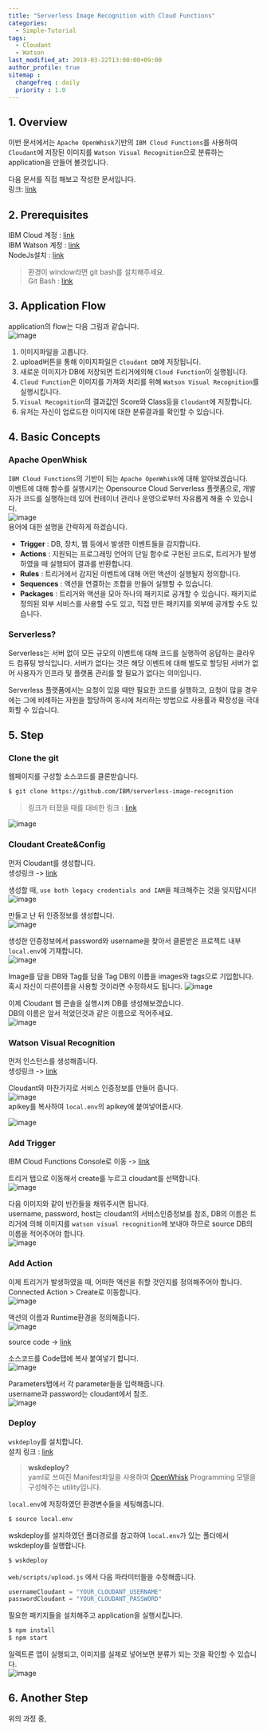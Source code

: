 ```yaml
---
title: "Serverless Image Recognition with Cloud Functions"
categories: 
  - Simple-Tutorial
tags:
  - Cloudant
  - Watson
last_modified_at: 2019-03-22T13:00:00+09:00
author_profile: true
sitemap :
  changefreq : daily
  priority : 1.0
---
```


## 1. Overview
이번 문서에서는 `Apache OpenWhisk`기반의 `IBM Cloud Functions`를 사용하여 `Cloudant`에 저장된 이미지를 `Watson Visual Recognition`으로 분류하는 application을 만들어 볼것입니다.

다음 문서를 직접 해보고 작성한 문서입니다.  
링크: [link](https://github.com/IBM/ibm-cloud-functions-refarch-serverless-image-recognition)  

## 2. Prerequisites
IBM Cloud 계정 : [link](https://console.bluemix.net)  
IBM Watson 계정 : [link](https://dataplatform.cloud.ibm.com/)  
NodeJs설치 : [link](https://nodejs.org/ko/)  


> 환경이 window라면 git bash를 설치해주세요.  
> Git Bash : [link](https://gitforwindows.org/)  

## 3. Application Flow
application의 flow는 다음 그림과 같습니다.  
![image](https://user-images.githubusercontent.com/15958325/57744046-8b2af900-7702-11e9-89f5-dc8ba4a7d7ad.png)  

1. 이미지파일을 고릅니다.  
2. upload버튼을 통해 이미지파일은 `Cloudant DB`에 저장됩니다.  
3. 새로운 이미지가 DB에 저장되면 트리거에의해 `Cloud Function`이 실행됩니다.  
4. `Cloud Function`은 이미지를 가져와 처리를 위해 `Watson Visual Recognition`를 실행시킵니다.  
5. `Visual Recognition`의 결과값인 Score와 Class등을 `Cloudant`에 저장합니다.  
6. 유저는 자신이 업로드한 이미지에 대한 분류결과를 확인할 수 있습니다.  
## 4. Basic Concepts
### Apache OpenWhisk
`IBM Cloud Functions`의 기반이 되는 `Apache OpenWhisk`에 대해 알아보겠습니다.  
이벤트에 대해 함수를 실행시키는 Opensource Cloud Serverless 플랫폼으로, 개발자가 코드를 실행하는데 있어 컨테이너 관리나 운영으로부터 자유롭게 해줄 수 있습니다.  
![image](https://user-images.githubusercontent.com/15958325/57756306-eb836000-772d-11e9-8bf4-ba0184a0c11a.png)  
용어에 대한 설명을 간략하게 하겠습니다.  
* **Trigger** : DB, 장치, 웹 등에서 발생한 이벤트들을 감지합니다.  
* **Actions** : 지원되는 프로그래밍 언어의 단일 함수로 구현된 코드로, 트리거가 발생하였을 때 실행되어 결과를 반환합니다.  
* **Rules** : 트리거에서 감지된 이벤트에 대해 어떤 액션이 실행될지 정의합니다.  
* **Sequences** : 액션을 연결하는 조합을 만들어 실행할 수 있습니다. 
* **Packages** : 트리거와 액션을 모아 하나의 패키지로 공개할 수 있습니다. 패키지로 정의된 외부 서비스를 사용할 수도 있고, 직접 만든 패키지를 외부에 공개할 수도 있습니다.  

### Serverless? 
Serverless는 서버 없이 모든 규모의 이벤트에 대해 코드를 실행하여 응답하는 클라우드 컴퓨팅 방식입니다. 서버가 없다는 것은 해당 이벤트에 대해 별도로 할당된 서버가 없어 사용자가 인프라 및 플랫폼 관리를 할 필요가 없다는 의미입니다.  

Serverless 플랫폼에서는 요청이 있을 때만 필요한 코드를 실행하고, 요청이 많을 경우에는 그에 비례하는 자원을 할당하여 동시에 처리하는 방법으로 사용률과 확장성을 극대화할 수 있습니다.

## 5. Step
### Clone the git
웹페이지를 구성할 소스코드를 클론받습니다.  
~~~bash
$ git clone https://github.com/IBM/serverless-image-recognition
~~~  
>링크가 터졌을 때를 대비한 링크 : [link](https://github.com/GRuuuuu/GRuuuuu.github.io/tree/master/assets/resources/simple-tutorial/CLOUD01/serverless-image-recognition)  

![image](https://user-images.githubusercontent.com/15958325/57749256-4447fe00-7718-11e9-8a1c-3afe045549fd.png)  

### Cloudant Create&Config
먼저 Cloudant를 생성합니다.  
생성링크 -> [link](https://cloud.ibm.com/catalog/services/cloudant)  

생성할 때, `use both legacy credentials and IAM`을 체크해주는 것을 잊지맙시다!   
![image](https://user-images.githubusercontent.com/15958325/57749404-e667e600-7718-11e9-9ef9-5830922b8a4d.png)  

만들고 난 뒤 인증정보를 생성합니다.  
![image](https://user-images.githubusercontent.com/15958325/57749461-1a430b80-7719-11e9-82a7-7ce75946bac5.png)  

생성한 인증정보에서 password와 username을 찾아서 클론받은 프로젝트 내부 `local.env`에 기재합니다.  
![image](https://user-images.githubusercontent.com/15958325/57749503-3e065180-7719-11e9-8355-0bba54528233.png)  

Image를 담을 DB와 Tag를 담을 Tag DB의 이름을 images와 tags으로 기입합니다. 혹시 자신이 다른이름을 사용할 것이라면 수정하셔도 됩니다.
![image](https://user-images.githubusercontent.com/15958325/57749505-3fd01500-7719-11e9-8f6d-b22ef2302e7b.png)  

이제 Cloudant 웹 콘솔을 실행시켜 DB를 생성해보겠습니다.  
DB의 이름은 앞서 적었던것과 같은 이름으로 적어주세요.  
![image](https://user-images.githubusercontent.com/15958325/57749641-d8669500-7719-11e9-8051-65965198410c.png)  

### Watson Visual Recognition
먼저 인스턴스를 생성해줍니다.  
생성링크 -> [link](https://cloud.ibm.com/catalog/services/visual-recognition)  

Cloudant와 마찬가지로 서비스 인증정보를 만들어 줍니다.  
![image](https://user-images.githubusercontent.com/15958325/57751303-37c7a380-7720-11e9-99d5-d6e459bd797b.png)  
apikey를 복사하여 `local.env`의 apikey에 붙여넣어줍시다.  

![image](https://user-images.githubusercontent.com/15958325/57751348-6180ca80-7720-11e9-9d8a-704830a863e9.png)  

### Add Trigger
IBM Cloud Functions Console로 이동 -> [link](https://cloud.ibm.com/openwhisk/create)  

트리거 탭으로 이동해서 create를 누르고 cloudant를 선택합니다.  
![image](https://user-images.githubusercontent.com/15958325/57751519-ff749500-7720-11e9-9b7e-2f51f3a328c2.png)  

다음 이미지와 같이 빈칸들을 채워주시면 됩니다.  
username, password, host는 cloudant의 서비스인증정보를 참조, DB의 이름은 트리거에 의해 이미지를 `watson visual recognition`에 보내야 하므로 source DB의 이름을 적어주어야 합니다.   
![image](https://user-images.githubusercontent.com/15958325/57751650-6a25d080-7721-11e9-97af-03a9e76332c0.png)  

### Add Action
이제 트리거가 발생하였을 때, 어떠한 액션을 취할 것인지를 정의해주어야 합니다.  
Connected Action > Create로 이동합니다.  
![image](https://user-images.githubusercontent.com/15958325/57751825-eddfbd00-7721-11e9-8821-f09f350d2f27.png)   

액션의 이름과 Runtime환경을 정의해줍니다.  
![image](https://user-images.githubusercontent.com/15958325/57751943-41520b00-7722-11e9-86ca-7ce746c745e7.png)  

source code -> [link](https://raw.githubusercontent.com/GRuuuuu/GRuuuuu.github.io/master/assets/resources/simple-tutorial/CLOUD01/serverless-image-recognition/actions/updateDocumentWithWatson.js)  

소스코드를 Code탭에 복사 붙여넣기 합니다.  
![image](https://user-images.githubusercontent.com/15958325/57752006-7d856b80-7722-11e9-8b9c-b1b5c22baddb.png)  

Parameters탭에서 각 parameter들을 입력해줍니다.  
username과 password는 cloudant에서 참조.  
![image](https://user-images.githubusercontent.com/15958325/57752025-90983b80-7722-11e9-8372-11d901662389.png)

### Deploy

`wskdeploy`를 설치합니다.  
설치 링크 : [link](https://github.com/apache/incubator-openwhisk-wskdeploy/releases)  

>**wskdeploy?**   
>yaml로 쓰여진 Manifest파일을 사용하여 [OpenWhisk]() Programming 모델을 구성해주는 utility입니다.  

`local.env`에 저장하였던 환경변수들을 세팅해줍니다.  
~~~bash
$ source local.env
~~~  

wskdeploy를 설치하였던 폴더경로를 참고하여 `local.env`가 있는 폴더에서 wskdeploy를 실행합니다.  
~~~bash
$ wskdeploy
~~~   

`web/scripts/upload.js` 에서 다음 파라미터들을 수정해줍니다.  
~~~js
usernameCloudant = "YOUR_CLOUDANT_USERNAME"
passwordCloudant = "YOUR_CLOUDANT_PASSWORD"
~~~  

필요한 패키지들을 설치해주고 application을 실행시킵니다.  
~~~bash
$ npm install
$ npm start
~~~  

일렉트론 앱이 실행되고, 이미지를 실제로 넣어보면 분류가 되는 것을 확인할 수 있습니다.  
![image](https://user-images.githubusercontent.com/15958325/57753713-d1468380-7727-11e9-9ccc-b8d3c0321afc.png)  

## 6. Another Step 

위의 과정 중, 